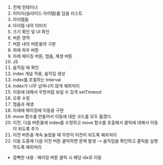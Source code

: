 1. 전체 컨테이너
2. 이미지(슬라이드 아이템)를 담을 리스트
3. 아이템들
4. 아이템 내의 이미지
5. 크기 확인 및 UI 확인
6. 버튼 영역
7. 버튼 내의 버튼들의 구분
8. 위에 좌우 버튼
9. 아래 페이징 버튼, 멈춤, 재생 버튼
10. JS
11. 움직일 때 확인
12. index 개념 적용, 움직임 생성
13. index를 조절하는 Interval
14. index가 너무 넘쳐나지 않게 예외처리
15. 이동에 대해서 무한처럼 보일 수 있게 setTimeout
16. 오류 수정
17. 멈춤과 재생
18. 아래에 페이징에 이동을 구현
19. move 함수를 만들어서 이동에 대한 코드를 모두 옮겼다.
20. 이전, 다음 버튼들에 index를 수정하고 move 함수를 호출해서 클릭에 대해서 이동이 되도록 추가
21. 이전 버튼을 계속 눌렀을 때 무한이 이전이 되도록 예외처리
22. 이동 도중에 다음 이전 버튼 클릭하면 문제 발생 -> 움직임을 확인하고 클릭을 실행하도록 예외처리

- 깜빡한 내용 : 페이징 버튼 클릭 시 해당 idx로 이동
